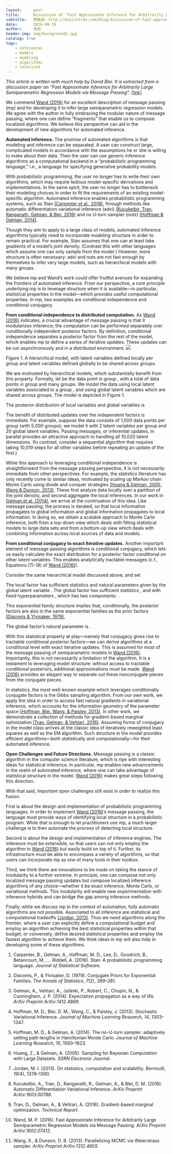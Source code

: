 ```yaml
---
layout:     post
title:      Discussion of "Fast Approximate Inference for Arbitrarily Large Semiparametric Regression Models via Message Passing"
subtitle:   转载自：http://dustintran.com/blog/discussion-of-fast-approximate-inference
date:       2016-09-19
author:     未知
header-img: img/background2.jpg
catalog: true
tags:
    - inferences
    - models
    - modeling
    - algorithms
    - localized
---
```


*This article is written with much help by David Blei. It is extracted from a discussion paper on “Fast Approximate Inference for Arbitrarily Large Semiparametric Regression Models via Message Passing”.* [[link]](http://arxiv.org/abs/1609.05615)

We commend [Wand (2016)](http://dustintran.com/blog/discussion-of-fast-approximate-inference#wand2016fast) for an excellent description of
message passing (mp) and for developing it to infer large semiparametric
regression models. We agree with the author in fully embracing the
modular nature of message passing, where one can define “fragments”
that enable us to compose localized algorithms. We believe this
perspective can aid in the development of new algorithms for automated
inference.

**Automated inference.** The promise of automated algorithms is
that modeling and inference can be separated. A user can construct
large, complicated models in accordance with the assumptions he or she
is willing to make about their data. Then the user can use generic
inference algorithms as a computational backend in a “probabilistic
programming language,” i.e., a language for specifying generative
probability models.

With probabilistic programming, the user no longer has to write their
own algorithms, which may require tedious model-specific derivations
and implementations. In the same spirit, the user no longer has to
bottleneck their modeling choices in order to fit the requirements of
an existing model-specific algorithm. Automated inference enables
probabilistic programming systems, such as
Stan [(Carpenter et al., 2016)](http://dustintran.com/blog/discussion-of-fast-approximate-inference#carpenter2016stan), through methods like
automatic differentiation variational inference (advi) [(Kucukelbir, Tran, Ranganath, Gelman, & Blei, 2016)](http://dustintran.com/blog/discussion-of-fast-approximate-inference#kucukelbir2016automatic) and
no U-turn sampler (nuts) [(Hoffman & Gelman, 2014)](http://dustintran.com/blog/discussion-of-fast-approximate-inference#hoffman2014nuts).

Though they aim to apply to a large class of models, automated
inference algorithms typically need to incorporate modeling structure
in order to remain practical. For example, Stan assumes that one can
at least take gradients of a model’s joint density. (Contrast this
with other languages which assume one can only sample from the model.)
However, more structure is often necessary: advi and nuts
are not fast enough by themselves to infer very large models, such as
hierarchical models with many groups.

We believe mp and Wand’s work could offer fruitful avenues for
expanding the frontiers of automated inference. From our perspective,
a core principle underlying mp is to leverage structure when it
is available—in particular, statistical properties in the model—which provides useful computational properties. In mp, two
examples are conditional independence and conditional conjugacy.

**From conditional independence to distributed computation.**
As [Wand (2016)](http://dustintran.com/blog/discussion-of-fast-approximate-inference#wand2016fast) indicates, a crucial advantage of message
passing is that it modularizes inference; the computation can be
performed separately over conditionally independent posterior
factors. By definition, conditional independence separates a posterior
factor from the rest of the model, which enables mp to define a
series of iterative updates. These updates can be run asynchronously
and in a distributed environment.
![](http://dustintran.com/blog/assets/2016-09-19-figure.png)


Figure 1.
A hierarchical model, with latent variables defined locally
per group and latent variables defined globally to be shared across groups.

We are motivated by hierarchical models, which substantially benefit
from this property. Formally, let be the data
point in group , with a total of data points in group and
 many groups. We model the data using local latent variables
 associated to a group , and using global latent
variables which are shared across groups. The model is depicted
in Figure 1.

The posterior distribution of local variables and global
variables is

The benefit of distributed updates over the independent factors is
immediate. For example, suppose the data consists of 1,000 data points
per group (with 5,000 groups); we model it with 2 latent variables per
group and 20 global latent variables. Passing messages, or
inferential updates, in parallel provides an attractive approach to
handling all 10,020 latent dimensions. (In contrast, consider a
sequential algorithm that requires taking 10,019 steps for all other
variables before repeating an update of the first.)

While this approach to leveraging conditional independence is
straightforward from the message passing perspective, it is not
necessarily immediate from other perspectives. For example, the
statistics literature has only recently come to similar ideas,
motivated by scaling up Markov chain Monte Carlo using divide and
conquer strategies [(Huang & Gelman, 2005; Wang & Dunson, 2013)](http://dustintran.com/blog/discussion-of-fast-approximate-inference#huang2005sampling).
These first analyze data locally over a partition of the joint
density, and second aggregate the local inferences. In our work in
[Gelman et al. (2014)](http://dustintran.com/blog/discussion-of-fast-approximate-inference#gelman2014expectation), we arrive at the continuation of this
idea. Like message passing, the process is iterated, so that local
information propagates to global information and global information
propagates to local information. In doing so, we obtain a scalable
approach to Monte Carlo inference, both from a top-down view which
deals with fitting statistical models to large data sets and from a
bottom-up view which deals with combining information across local
sources of data and models.

**From conditional conjugacy to exact iterative updates.**
Another important element of message passing algorithms is conditional
conjugacy, which lets us easily calculate the exact distribution for a
posterior factor conditional on other latent variables. This enables
analytically tractable messages (c.f., Equations (7)-(8) of
[Wand (2016)](http://dustintran.com/blog/discussion-of-fast-approximate-inference#wand2016fast)).

Consider the same hierarchical model discussed above, and set

The local factor has sufficient statistics
 and natural parameters given by the global latent
variable . The global factor has sufficient
statistics , and with fixed
hyperparameters , which has two components: .

This exponential family structure implies that, conditionally, the
posterior factors are also in the same exponential families
as the prior factors [(Diaconis & Ylvisaker, 1979)](http://dustintran.com/blog/discussion-of-fast-approximate-inference#diaconis1979conjugate),

The global factor’s natural parameter is .

With this statistical property at play—namely that conjugacy gives
rise to tractable conditional posterior factors—we can derive
algorithms at a conditional level with exact iterative updates. This
is assumed for most of the message passing of semiparametric models in
[Wand (2016)](http://dustintran.com/blog/discussion-of-fast-approximate-inference#wand2016fast). Importantly, this is not necessarily a
limitation of the algorithm. It is a testament to leveraging model
structure: without access to tractable conditional posteriors,
additional approximations must be made. [Wand (2016)](http://dustintran.com/blog/discussion-of-fast-approximate-inference#wand2016fast) provides
an elegant way to separate out these nonconjugate pieces from the
conjugate pieces.

In statistics, the most well-known example which leverages
conditionally conjugate factors is the Gibbs sampling algorithm. From
our own work, we apply the idea in order to access fast natural
gradients in variational inference, which accounts for the information
geometry of the parameter space [(Hoffman, Blei, Wang, & Paisley, 2013)](http://dustintran.com/blog/discussion-of-fast-approximate-inference#hoffman2013stochastic). In
other work, we demonstrate a collection of methods for gradient-based
marginal optimization [(Tran, Gelman, & Vehtari, 2016)](http://dustintran.com/blog/discussion-of-fast-approximate-inference#tran2016gradient). Assuming forms of
conjugacy in the model class arrives at the classic idea of
iteratively reweighted least squares as well as the EM algorithm. Such
structure in the model provides efficient algorithms—both
statistically and computationally—for their automated inference.

**Open Challenges and Future Directions.** Message passing is a
classic algorithm in the computer science literature, which is ripe
with interesting ideas for statistical inference. In particular,
mp enables new advancements in the realm of automated inference,
where one can take advantage of statistical structure in the model.
[Wand (2016)](http://dustintran.com/blog/discussion-of-fast-approximate-inference#wand2016fast) makes great steps following this direction.

With that said, important open challenges still exist in order to
realize this fusion.

First is about the design and implementation of probabilistic
programming languages. In order to implement [Wand (2016)](http://dustintran.com/blog/discussion-of-fast-approximate-inference#wand2016fast)’s
message passing, the language must provide ways of identifying local
structure in a probabilistic program. While that is enough to let
practitioners use mp, a much larger challenge is to
then automate the process of detecting local structure.

Second is about the design and implementation of inference engines.
The inference must be extensible, so that users can not only employ
the algorithm in [Wand (2016)](http://dustintran.com/blog/discussion-of-fast-approximate-inference#wand2016fast) but easily build on top of it.
Further, its infrastructure must be able to encompass a variety of
algorithms, so that users can incorporate mp as one of many
tools in their toolbox.

Third, we think there are innovations to be made on taking the stance
of modularity to a further extreme. In principle, one can compose not
only localized message passing updates but compose localized inference
algorithms of any choice—whether it be exact inference, Monte Carlo,
or variational methods. This modularity will enable new
experimentation with inference hybrids and can bridge the gap among
inference methods.

Finally, while we discuss mp in the context of automation,
fully automatic algorithms are not possible. Associated to all
inference are statistical and computational
tradeoffs [(Jordan, 2013)](http://dustintran.com/blog/discussion-of-fast-approximate-inference#jordan2013statistics). Thus we need algorithms along
the frontier, where a user can explicitly define a computational
budget and employ an algorithm achieving the best statistical
properties within that budget; or conversely, define desired
statistical properties and employ the fastest algorithm to achieve
them. We think ideas in mp will also help in developing some of
these algorithms.
1. Carpenter, B., Gelman, A., Hoffman, M. D., Lee, D., Goodrich, B., Betancourt, M., … Riddell, A. (2016). Stan: A probabilistic programming language. *Journal of Statistical Software*.

1. Diaconis, P., & Ylvisaker, D. (1979). Conjugate Priors for Exponential Families. *The Annals of Statistics*, *7*(2), 269–281.

1. Gelman, A., Vehtari, A., Jylänki, P., Robert, C., Chopin, N., & Cunningham, J. P. (2014). Expectation propagation as a way of life. *ArXiv Preprint ArXiv:1412.4869*.

1. Hoffman, M. D., Blei, D. M., Wang, C., & Paisley, J. (2013). Stochastic Variational Inference. *Journal of Machine Learning Research*, *14*, 1303–1347.

1. Hoffman, M. D., & Gelman, A. (2014). The no-U-turn sampler: adaptively setting path lengths in Hamiltonian Monte Carlo. *Journal of Machine Learning Research*, *15*, 1593–1623.

1. Huang, Z., & Gelman, A. (2005). Sampling for Bayesian Computation with Large Datasets. *SSRN Electronic Journal*.

1. Jordan, M. I. (2013). On statistics, computation and scalability. *Bernoulli*, *19*(4), 1378–1390.

1. Kucukelbir, A., Tran, D., Ranganath, R., Gelman, A., & Blei, D. M. (2016). Automatic Differentiation Variational Inference. *ArXiv Preprint ArXiv:1603.00788*.

1. Tran, D., Gelman, A., & Vehtari, A. (2016). Gradient-based marginal optimization. *Technical Report*.

1. Wand, M. P. (2016). Fast Approximate Inference for Arbitrarily Large Semiparametric Regression Models via Message Passing. *ArXiv Preprint ArXiv:1602.07412*.

1. Wang, X., & Dunson, D. B. (2013). Parallelizing MCMC via Weierstrass sampler. *ArXiv Preprint ArXiv:1312.4605*.
